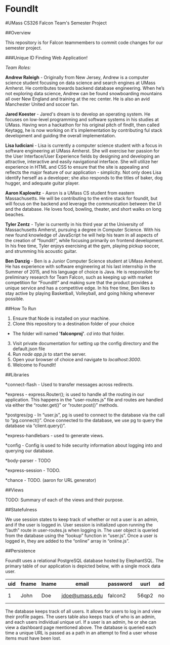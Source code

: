 # FoundIt
#UMass CS326 Falcon Team's Semester Project

##Overview

This repository is for Falcon teammembers to commit code changes for our semester project.

###Unique ID Finding Web Application!

*Team Roles:*

**Andrew Raleigh** -  Originally from New Jersey, Andrew is a computer science student focusing on data science and search engines at UMass Amherst. He contributes towards backend database engineering. When he’s not exploring data science, Andrew can be found snowboarding mountains all over New England and training at the rec center. He is also an avid Manchester United and soccer fan.

**Jared Koester** - Jared's dream is to develop an operating system. He focuses on low-level programming and software systems in his studies at UMass. Having won a hackathon for his original pitch of findIt, then called Keytagg, he is now working on it's implementation by contributing ful stack development and guiding the overall implementation.

**Lisa Iudiciani** - Lisa is currently a computer science student with a focus in software engineering  at UMass Amherst. She will exercise her passion for the User Interface/User Experience fields by designing and developing an attractive, interactive and easily navigational interface. She will utilize her experience in HTML and CSS to ensure that the site is appealing and reflects the major feature of our application - simplicity. Not only does Lisa identify herself as a developer; she also responds to the titles of baker, dog hugger, and adequate guitar player.

**Aaron Kaplowitz** - Aaron is a UMass CS student from eastern Massachusetts.  He will be contributing to the entire stack for foundit, but will focus on the backend and leverage the communication between the UI and the database.  He loves food, bowling, theater, and short walks on long beaches.

**Tyler Zentz** - Tyler is currently in his third year at the University of Massachusetts Amherst, pursuing a degree in Computer Science.  With his new found knowledge of JavaScript he will help his team in all aspects of the creation of “foundit!”, while focusing primarily on frontend development. In his free time, Tyler enjoys exercising at the gym, playing pickup soccer, and strumming his acoustic guitar.

**Ben Danzig** - Ben is a Junior Computer Science student at UMass Amherst. He has experience with software engineering at his last internship in the Summer of 2015, and his language of choice is Java. He is responsible for preliminary research for Team Falcon, such as keeping up with market competition for “FoundIt!” and making sure that the product provides a unique service and has a competitive edge. In his free time, Ben likes to stay active by playing Basketball, Volleyball, and going hiking whenever possible.


##How To Run

1. Ensure that Node is installed on your machine.
2. Clone this repository to a destination folder of your choice
  - The folder will named **'falconproj'**. *cd* into that folder.
3. Visit private documentation for setting up the config directory and the default.json file
4. Run *node app.js* to start the server. 
4. Open your browser of choice and navigate to *localhost:3000*.
5. Welcome to FoundIt!

##Libraries

*connect-flash - Used to transfer messages across redirects.

*express - express.Router(); is used to handle all the routing in our application. This happens in the “user-routes.js” file and routes are handled via either the “router.get()” or “router.post()” methods.

*postgres/pg - In “user.js”, pg is used to connect to the database via the call to “pg.connect()”. Once connected to the database, we use pg to query the database via “client.query()”.

*express-handlebars - used to generate views.

*config - Config is used to hide security information about logging into and querying our database.

*body-parser - TODO

*express-session - TODO.

*chance - TODO. (aaron for URL generator)

##Views

TODO: Summary of each of the views and their purpose.

##Statefulness

We use session states to keep track of whether or not a user is an admin, and if the user is logged in. User session is initialized upon running the “/auth” route in user-routes.js when logging in. The user object is queried from the database using the “lookup” function in “user.js”. Once a user is logged in, they are added to the “online” array in “online.js”.

##Persistence

FoundIt uses a relational PostgreSQL database hosted by ElephantSQL. The primary table of our application is depicted below, with a single mock data user.

| uid | fname | lname | email | password | uurl | admin | phone |
| --- | ----- | ----- | ----- | -------- | ---- | ----- | ----- |
|1 | John | Doe | jdoe@umass.edu | falcon2 | 56qp2 | no | (415)-222-2222 |

The database keeps track of all users. It allows for users to log in and view their profile pages. The users table also keeps track of who is an admin, and each users individual unique url. If a user is an admin, he or she can view a dashboard page mentioned above. The database is queried each time a unique URL is passed as a path in an attempt to find a user whose items must have been lost.

